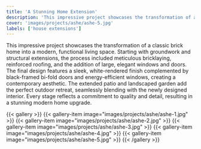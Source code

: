 ```yaml
---
title: 'A Stunning Home Extension'
description: 'This impressive project showcases the transformation of a classic brick home into a modern, functional living space. Starting with groundwork and structural extensions, the process included meticulous bricklaying, reinforced roofing, and the addition of large, elegant windows and doors. The final design features a sleek, white-rendered finish complemented by black-framed bi-fold doors and energy-efficient windows, creating a contemporary aesthetic. The extended patio and landscaped garden add the perfect outdoor retreat, seamlessly blending with the newly designed interior. Every stage reflects a commitment to quality and detail, resulting in a stunning modern home upgrade.'
cover: 'images/projects/ashe/ashe-5.jpg'
labels: ['house extensions']
---
```


This impressive project showcases the transformation of a classic brick home into a modern, functional living space. Starting with groundwork and structural extensions, the process included meticulous bricklaying, reinforced roofing, and the addition of large, elegant windows and doors. The final design features a sleek, white-rendered finish complemented by black-framed bi-fold doors and energy-efficient windows, creating a contemporary aesthetic. The extended patio and landscaped garden add the perfect outdoor retreat, seamlessly blending with the newly designed interior. Every stage reflects a commitment to quality and detail, resulting in a stunning modern home upgrade.

{{< gallery >}}
{{< gallery-item image="images/projects/ashe/ashe-1.jpg" >}}
{{< gallery-item image="images/projects/ashe/ashe-2.jpg" >}}
{{< gallery-item image="images/projects/ashe/ashe-3.jpg" >}}
{{< gallery-item image="images/projects/ashe/ashe-4.jpg" >}}
{{< gallery-item image="images/projects/ashe/ashe-5.jpg" >}}
{{< /gallery >}}